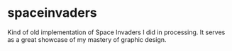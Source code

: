 # spaceinvaders
Kind of old implementation of Space Invaders I did in processing. It serves as a great showcase of my mastery of graphic design.
